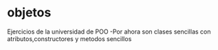 # objetos
Ejercicios de la universidad de POO
-Por ahora son clases sencillas con atributos,constructores y metodos sencillos

